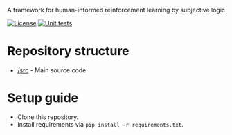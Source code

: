 A framework for human-informed reinforcement learning by subjective logic

[![License](https://img.shields.io/badge/license-GPL--3.0-blue.svg)](https://www.gnu.org/licenses/gpl-3.0)
[![Unit tests](https://github.com/dagenaik/Uncertainty-in-Reinforcement-Learning/actions/workflows/ci.yaml/badge.svg)](https://github.com/dagenaik/Uncertainty-in-Reinforcement-Learning/actions/workflows/ci.yaml)


# Repository structure

- [/src](https://github.com/dagenaik/Uncertainty-in-Reinforcement-Learning/tree/main/src) - Main source code

# Setup guide
- Clone this repository.
- Install requirements via ```pip install -r requirements.txt```.
